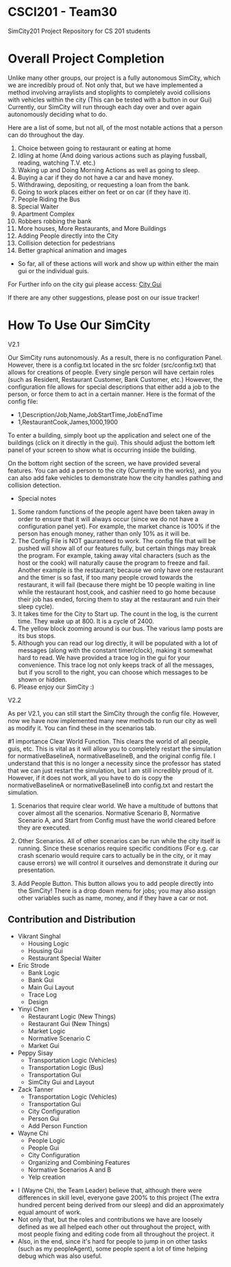 CSCI201 - Team30
=======
SimCity201 Project Repository for CS 201 students

# Overall Project Completion

Unlike many other groups, our project is a fully autonomous SimCity, which we are incredibly proud of. 
Not only that, but we have implemented a method involving arraylists and stoplights to completely avoid collisions with vehicles within the city (This can be tested with a button in our Gui)
Currently, our SimCity will run through each day over and over again autonomously deciding what to do.

Here are a list of some, but not all, of the most notable actions that a person can do throughout the day.

1. Choice between going to restaurant or eating at home
2. Idling at home (And doing various actions such as playing fussball, reading, watching T.V. etc.) 
3. Waking up and Doing Morning Actions as well as going to sleep.
4. Buying a car if they do not have a car and have money.
5. Withdrawing, depositing, or requesting a loan from the bank.
6. Going to work places either on feet or on car (if they have it).
7. People Riding the Bus 
8. Special Waiter
9. Apartment Complex
10. Robbers robbing the bank
11. More houses, More Restaurants, and More Buildings
12. Adding People directly into the City 
13. Collision detection for pedestrians 
14. Better graphical animation and images

+ So far, all of these actions will work and show up within either the main gui or the individual guis.

For Further info on the city gui please access: [City Gui](https://github.com/usc-csci201-fall2013/team30/wiki/City-GUI)

If there are any other suggestions, please post on our issue tracker!

# How To Use Our SimCity

V2.1

Our SimCity runs autonomously. As a result, there is no configuration Panel.
However, there is a config.txt located in the src folder (src/config.txt) that allows for creations of people. 
Every single person will have certain roles (such as Resident, Restaurant Customer, Bank Customer, etc.) However, the configuration file allows for special descriptions that either add a job to the person, or force them to act in a certain manner.
Here is the format of the config file:
+ 1,Description/Job,Name,JobStartTime,JobEndTime
+ 1,RestaurantCook,James,1000,1900

To enter a building, simply boot up the application and select one of the buildings (click on it directly in the gui). This should adjust the bottom left panel of your screen
to show what is occurring inside the building. 

On the bottom right section of the screen, we have provided several features. You can add a person to the city (Currently in the works), and you can also add fake vehicles to demonstrate how
the city handles pathing and collision detection. 

+ Special notes
 1. Some random functions of the people agent have been taken away in order to ensure that it will always occur (since we do not have a configuration panel yet). For example, the market chance is 100% if the person has enough money, rather than only 10% as it will be.
 2. The Config File is NOT gauranteed to work. The config file that will be pushed will show all of our features fully, but certain things may break the program. For example, taking away vital characters (such as the host or the cook) will naturally cause the program to freeze and fail. Another example is the restaurant; because we only have one restaurant and the timer is so fast, if too many people crowd towards the restaurant, it will fail (because there might be 10 people waiting in line while the restaurant host,cook, and cashier need to go home because their job has ended, forcing them to stay at the restaurant and ruin their sleep cycle).
 3. It takes time for the City to Start up. The count in the log, is the current time. They wake up at 800. It is a cycle of 2400.
 4. The yellow block zooming around is our bus. The various lamp posts are its bus stops.
 5. Although you can read our log directly, it will be populated with a lot of messages (along with the constant timer/clock), making it somewhat hard to read. We have provided a trace log in the gui for your convenience. This trace log not only keeps track of all the messages, but if you scroll to the right, you can choose which messages to be shown or hidden. 
 6. Please enjoy our SimCity :) 
 
V2.2

As per V2.1, you can still start the SimCity through the config file.
However, now we have now implemented many new methods to run our city as well as modify it. You can find these in the scenarios tab.

#1 importance
Clear World Function. This clears the world of all people, guis, etc. This is vital as it will allow you to completely restart the simulation for normativeBaselineA, normativeBaselineB, and the original config file. 
I understand that this is no longer a necessity since the professor has stated that we can just restart the simulation, but I am still incredibly proud of it.
However, if it does not work, all you have to do is copy the normativeBaselineA or normativeBaselineB into config.txt and restart the simulation.

1) Scenarios that require clear world. We have a multitude of buttons that cover almost all the scenarios. Normative Scenario B, Normative Scenario A, and Start from Config must have the world cleared before they are executed.
2) Other Scenarios. All of other scenarios can be run while the city itself is running. Since these scenarios require specific conditions (For e.g. car crash scenario would require cars to actually be in the city, or it may cause errors) we will control it ourselves and demonstrate it during our presentation.

3) Add People Button. This button allows you to add people directly into the SimCity! There is a drop down menu for jobs; you may also assign other variables such as name, money, and if they have a car or not.





## Contribution and Distribution

* Vikrant Singhal
  * Housing Logic
  * Housing Gui
  * Restaurant Special Waiter
* Eric Strode
  * Bank Logic
  * Bank Gui
  * Main Gui Layout
  * Trace Log
  * Design
* Yinyi Chen
  * Restaurant Logic (New Things)
  * Restaurant Gui (New Things)
  * Market Logic
  * Normative Scenario C
  * Market Gui
* Peppy Sisay
  * Transportation Logic (Vehicles)
  * Transportation Logic (Bus)
  * Transportation Gui
  * SimCity Gui and Layout
* Zack Tanner
  * Transportation Logic (Vehicles)
  * Transportation Gui
  * City Configuration
  * Person Gui
  * Add Person Function
* Wayne Chi
  * People Logic
  * People Gui
  * City Configuration
  * Organizing and Combining Features
  * Normative Scenarios A and B
  * Yelp creation

+ I (Wayne Chi, the Team Leader) believe that, although there were differences in skill level, everyone gave 200%  to this project (The extra hundred percent being derived from our sleep) and did an approximately equal amount of work.
+ Not only that, but the roles and contributions we have are loosely defined as we all helped each other out throughout the project, with most people fixing and editing code from all throughout the project.
it 
+ Also, in the end, since it's hard for people to jump in on other tasks (such as my peopleAgent), some people spent a lot of time helping debug which was also useful.
